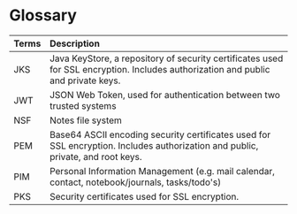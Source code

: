 # Glossary

| Terms | Description                                                                                                                       |
| :---- | :-------------------------------------------------------------------------------------------------------------------------------- |
| JKS   | Java KeyStore, a repository of security certificates used for SSL encryption. Includes authorization and public and private keys. |
| JWT   | JSON Web Token, used for authentication between two trusted systems                                                               |
| NSF   | Notes file system                                                                                                                 |
| PEM   | Base64 ASCII encoding security certificates used for SSL encryption. Includes authorization and public, private, and root keys.   |
| PIM   | Personal Information Management (e.g. mail calendar, contact, notebook/journals, tasks/todo's)                                    |
| PKS   | Security certificates used for SSL encryption.                                                                                    |
